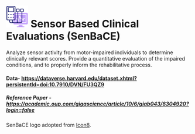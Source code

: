 # <img src= "doc/electromyography.png" height="60"></img> Sensor Based Clinical Evaluations (SenBaCE)

Analyze sensor activity from motor-impaired individuals to determine clinically relevant scores. Provide a quantitative evaluation of the impaired conditions, and to properly inform the rehabilitative process. 

#### Data- https://dataverse.harvard.edu/dataset.xhtml?persistentId=doi:10.7910/DVN/FU3QZ9
##### Reference Paper - https://academic.oup.com/gigascience/article/10/6/giab043/6304920?login=false

SenBaCE logo adopted from [Icon8](https://icons8.com/icons/set/Electromyograph).
